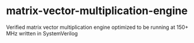 # matrix-vector-multiplication-engine
Verified matrix vector multiplication engine optimized to be running at 150+ MHz written in SystemVerilog
